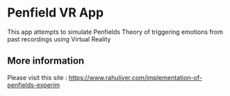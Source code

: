 # Penfield VR App
 This app attempts to simulate Penfields Theory of triggering emotions from past recordings using Virtual Reality

## More information

Please visit this site : https://www.rahuliyer.com/implementation-of-penfields-experim
